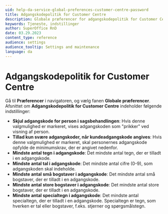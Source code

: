 ```yaml
---
uid: help-da-service-global-preferences-customer-centre-password
title: Adgangskodepolitik for Customer Centre
description: Globale præferencer for adgangskodepolitik for Customer Centre
keywords: Tjeneste, indstillinger
author: SuperOffice RnD
date: 03.29.2023
content_type: reference
audience: settings
audience_tooltip: Settings and maintenance
language: da
---
```


# Adgangskodepolitik for Customer Centre

Gå til <i class="ph ph-gear" aria-hidden="true"></i> **Præferencer** i navigatoren, og vælg fanen **Globale præferencer**. Afsnittet om **Adgangskodepolitik for Customer Centre** indeholder følgende indstillinger:

* **Skjul adgangskode for person i sagsbehandlingen**: Hvis denne valgmulighed er markeret, vises adgangskoden som "prikker" ved visning af person.
* **Tillad kun svære adgangskoder, når kundeadgangskode angives**: Hvis denne valgmulighed er markeret, skal personernes adgangskode opfylde de minimumskrav, der er angivet nedenfor.
* **Mindste antal tegn i adgangskode**: Det mindste antal tegn, der er tilladt i en adgangskode.
* **Mindste antal tal i adgangskode**: Det mindste antal cifre (0-9), som adgangskoden skal indeholde.
* **Mindste antal små bogstaver i adgangskode**: Det mindste antal små bogstaver, der er tilladt i en adgangskode.
* **Mindste antal store bogstaver i adgangskode**: Det mindste antal store bogstaver, der er tilladt i en adgangskode.
* **Mindste antal specialtegn i adgangskode**: Det mindste antal specialtegn, der er tilladt i en adgangskode. Specialtegn er tegn, som hverken er tal eller bogstaver, f.eks. stjerner og spørgsmålstegn.
